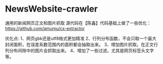 # NewsWebsite-crawler
通用的新闻网页正文和图片抓取
源代码在【陈鑫】代码基础上做了一些优化：https://github.com/amumu/cx-extractor

优化点:
1、网页gbk还是utf8格式更加精准
2、行列分布函数，不会只取一个最大封闭面积，在误差系数范围内的面积都会抽取出来。
3、增加图片抓取。在正文行列分布间隙中的图片会抓取出来。
4、增加了一些过滤。尤其是网页标签头文字等。
